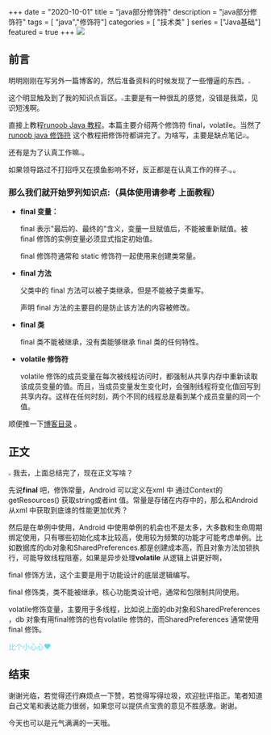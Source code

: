 +++
date = "2020-10-01"
title = "java部分修饰符"
description = "java部分修饰符"
tags = [ "java","修饰符"]
categories = [
    "技术类"
]
series = ["Java基础"]
featured = true
+++
![](https://gitee.com/lalalaxiaowifi/pictures/raw/master/image/%E6%97%A5%E5%B8%B8%E6%90%AC%E7%A0%96%E5%A4%B4.png)

## 前言

明明刚刚在写另外一篇博客的，然后准备资料的时候发现了一些懵逼的东西。<img src="https://gitee.com/lalalaxiaowifi/pictures/raw/master/image/20200921111932.png" style="zoom:25%;" />

这个明显触及到了我的知识点盲区。<img src="https://gitee.com/lalalaxiaowifi/pictures/raw/master/image/20200921150627.png" style="zoom:33%;" />主要是有一种很乱的感觉，没错是我菜，见识短浅啊。

直接上教程[runoob Java  教程](https://www.runoob.com/java/java-tutorial.html)。本篇主要介绍两个修饰符 final，volatile。当然了[runoob java  修饰符](https://www.runoob.com/java/java-modifier-types.html) 这个教程把修饰符都讲完了。为啥写，主要是缺点笔记<img src="https://gitee.com/lalalaxiaowifi/pictures/raw/master/image/064F9061-FFED-438A-8749-54415D223028%E7%9A%84%E5%89%AF%E6%9C%AC2.png" style="zoom:50%;" />。

还有是为了认真工作嘛<img src="https://gitee.com/lalalaxiaowifi/pictures/raw/master/image/990C3AA4-F9B4-40EF-A7C7-066228D585E1.png" style="zoom:33%;" />。

如果领导路过不打招呼又在摸鱼影响不好，反正都是在认真工作的样子<img src="https://gitee.com/lalalaxiaowifi/pictures/raw/master/image/%E4%B8%80%E7%AF%87%E5%8D%9A%E5%AE%A2%E5%86%99%E4%B8%80%E5%A4%A9.png" style="zoom: 25%;" />。。



### 那么我们就开始罗列知识点:（具体使用请参考 上面教程）

- **final 变量：**

  final 表示"最后的、最终的"含义，变量一旦赋值后，不能被重新赋值。被 final 修饰的实例变量必须显式指定初始值。

  final 修饰符通常和 static 修饰符一起使用来创建类常量。

- **final 方法** 

  父类中的 final 方法可以被子类继承，但是不能被子类重写。

  声明 final 方法的主要目的是防止该方法的内容被修改。

- **final 类**

  final 类不能被继承，没有类能够继承 final 类的任何特性。

- **volatile 修饰符**

  volatile 修饰的成员变量在每次被线程访问时，都强制从共享内存中重新读取该成员变量的值。而且，当成员变量发生变化时，会强制线程将变化值回写到共享内存。这样在任何时刻，两个不同的线程总是看到某个成员变量的同一个值。

顺便推一下[博客目录](https://gitee.com/lalalaxiaowifi/pictures) 。

## 正文

<img src="https://gitee.com/lalalaxiaowifi/pictures/raw/master/image/20200921111932.png" style="zoom:33%;" /> 我去，上面总结完了，现在正文写啥？

先说**final** 吧，修饰常量，Android 可以定义在xml 中 通过Context的getResources() 获取string或者int 值。常量是存储在内存中的，那么和Android 从xml 中获取到底谁的性能更加优秀？

然后是在单例中使用，Android 中使用单例的机会也不是太多，大多数和生命周期绑定使用，只有哪些初始化成本比较高，使用较为频繁的功能才可能考虑单例。比如数据库的db对象和SharedPreferences.都是创建成本高，而且对象方法加锁执行，可能导致线程阻塞，如果是异步处理**volatile** 从逻辑上讲更好啊，

final 修饰方法，这个主要是用于功能设计的底层逻辑编写。

final 修饰类，类不能被继承，核心功能类设计吧，通常和包限制共同使用。

volatile修饰变量，主要用于多线程，比如说上面的db对象和SharedPreferences ，db 对象有用final修饰的也有volatile 修饰的，而SharedPreferences 通常使用 final 修饰。

<span  style="color: #5bdaed; ">比个小心心❤️</span> 

## 结束

谢谢光临，若觉得还行麻烦点一下赞，若觉得写得垃圾，欢迎批评指正。笔者知道自己文笔和表达能力很弱，如果您可以提供点宝贵的意见不胜感激。谢谢。

今天也可以是元气满满的一天哦。